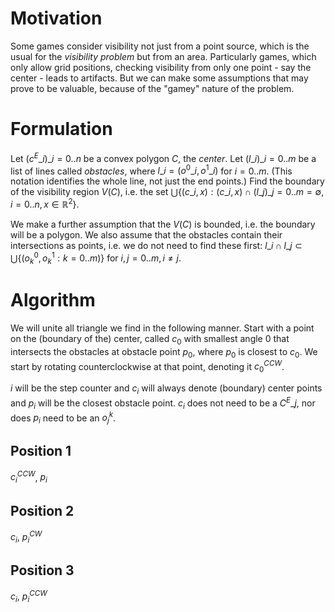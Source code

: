 # Motivation

Some games consider visibility not just from a point source, which is the usual for the _visibility problem_ but from an area. Particularly games, which only allow grid positions, checking visibility from only one point - say the center - leads to artifacts.  But we can make some assumptions that may prove to be valuable, because of the "gamey" nature of the problem.

# Formulation

Let $({c^E\_i})\_{i=0..n}$ be a convex polygon $C$, the _center_. Let $({l\_i})\_{i=0..m}$ be a list of lines called _obstacles_, where $l\_i=(o^0\_i, o^1\_i)$ for $i=0..m$. (This notation identifies the whole line, not just the end points.) Find the boundary of the visibility region $V(C)$, i.e. the set $\bigcup\lbrace(c\_i, x):(c\_i,x)\cap({l\_j})\_{j=0..m}=\emptyset, i=0..n, x\in\mathbb{R}^2\rbrace$.

We make a further assumption that the $V(C)$ is bounded, i.e. the boundary will be a polygon. We also assume that the obstacles contain their intersections as points, i.e. we do not need to find these first: $l\_i\cap l\_j\subset\bigcup\lbrace(o^0_k,o^1_k : k=0..m)\rbrace$ for $i,j=0..m, i\neq j$.

# Algorithm

We will unite all triangle we find in the following manner. Start with a point on the (boundary of the) center, called $c_0$ with smallest angle $0$ that intersects the obstacles at obstacle point $p_0$, where $p_0$ is closest to $c_0$. We start by rotating counterclockwise at that point, denoting it $c_0^{CCW}$.

$i$ will be the step counter and $c_i$ will always denote (boundary) center points and $p_i$ will be the closest obstacle point. $c_i$ does not need to be a $C^E\_j$, nor does $p_i$ need to be an $o^k_j$.

## Position 1

$c_i^{CCW}$, $p_i$

## Position 2

$c_i$, $p_i^{CW}$

## Position 3

$c_i$, $p_i^{CCW}$
